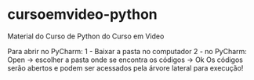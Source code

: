 # cursoemvideo-python
 Material do Curso de Python do Curso em Video

Para abrir no PyCharm:
1 - Baixar a pasta no computador
2 - no PyCharm: Open -> escolher a pasta onde se encontra os códigos -> Ok
Os códigos serão abertos e podem ser acessados pela árvore lateral para execução!
